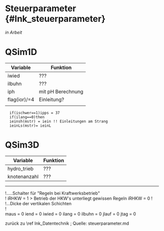 Steuerparameter {#lnk_steuerparameter}
===============

*in Arbeit*

QSim1D
=====

| Variable 	| Funktion 	| 
|-----------|-----------|
| iwied 	| ??? 		| 
| ilbuhn   	| ???    	| 
| iph 		| mit pH Berechnung | 
| flag(ior)/=4| Einleitung? | 
| | | 

      if(ischwer==1)ipps = 37
      if(ilang==0)then
      ieinsh(mstr) = iein !! Einleitungen am Strang
      ieinLs(mstr)= ieinL 

QSim3D
=====

| Variable 	| Funktion 	| 
|-----------|-----------|
| hydro_trieb 	| ??? 		| 
| knotenanzahl   	| ???    	| 



-----------------------------------------------------------------------

!.....Schalter für "Regeln bei Kraftwerksbetrieb"                       
!               iRHKW = 1 > Betrieb der HKW's unterliegt gewissen Regeln
      iRHKW = 0 
!                                                                       
!...Dicke der vertikalen Schichten                                      
!                                                                       
      maus = 0
      iend = 0
      iwied = 0 
      ilang = 0 
      ilbuhn = 0 
      jlauf = 0 
      jtag = 0 


zurück zu \ref lnk_Datentechnik ; Quelle: steuerparameter.md
